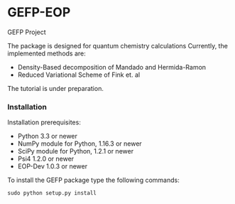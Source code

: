 GEFP-EOP
========

GEFP Project

The package is designed for quantum chemistry calculations
Currently, the implemented methods are:

* Density-Based decomposition of Mandado and Hermida-Ramon
* Reduced Variational Scheme of Fink et. al
   
The tutorial is under preparation. 

### Installation ###

Installation prerequisites:
- Python 3.3 or newer
- NumPy module for Python, 1.16.3 or newer
- SciPy module for Python, 1.2.1 or newer
- Psi4 1.2.0 or newer
- EOP-Dev 1.0.3 or newer

To install the GEFP package type the following commands:
```
sudo python setup.py install
```
